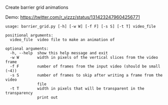 Create barrier grid animations

Demo: https://twitter.com/r_vizzz/status/1314232479604256771

    usage: barrier_grid.py [-h] [-w W] [-f F] [-s S] [-t T] video_file

    positional arguments:
      video_file  video file to make an animation of

    optional arguments:
      -h, --help  show this help message and exit
      -w W        width in pixels of the vertical slices from the video frame
      -f F        number of frames from the input video (should be small (~4))
      -s S        number of frames to skip after writing a frame from the video
                  file
      -t T        width in pixels that will be transparent in the transparency
                  print out
